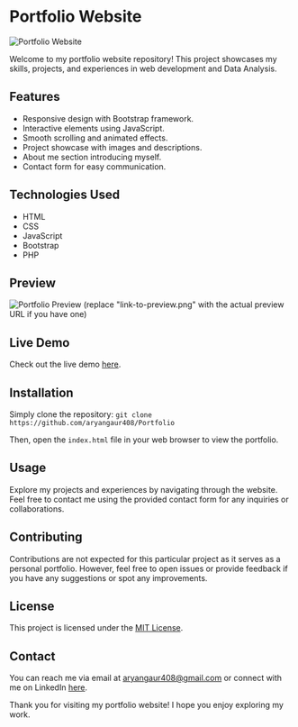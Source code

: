 # Portfolio Website

![Portfolio Website]("Portfolio\assets\img\privew.png") 

Welcome to my portfolio website repository! This project showcases my skills, projects, and experiences in web development and Data Analysis.

## Features

- Responsive design with Bootstrap framework.
- Interactive elements using JavaScript.
- Smooth scrolling and animated effects.
- Project showcase with images and descriptions.
- About me section introducing myself.
- Contact form for easy communication.

## Technologies Used

- HTML
- CSS
- JavaScript
- Bootstrap
- PHP

## Preview

![Portfolio Preview](link-to-preview.png) (replace "link-to-preview.png" with the actual preview URL if you have one)

## Live Demo

Check out the live demo [here](https://prtfoilo.netlify.app/).

## Installation

Simply clone the repository:  `git clone https://github.com/aryangaur408/Portfolio`

Then, open the `index.html` file in your web browser to view the portfolio.

## Usage

Explore my projects and experiences by navigating through the website. Feel free to contact me using the provided contact form for any inquiries or collaborations.

## Contributing

Contributions are not expected for this particular project as it serves as a personal portfolio. However, feel free to open issues or provide feedback if you have any suggestions or spot any improvements.

## License

This project is licensed under the [MIT License](LICENSE).

## Contact

You can reach me via email at aryangaur408@gmail.com or connect with me on LinkedIn [here](https://www.linkedin.com/in/aryan-singh-gaur-91a539237).

Thank you for visiting my portfolio website! I hope you enjoy exploring my work.
